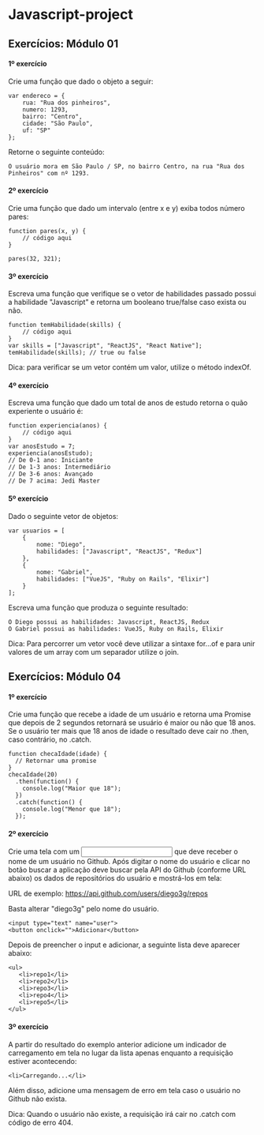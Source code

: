 # Javascript-project

## Exercícios: Módulo 01

#### 1º exercício

Crie uma função que dado o objeto a seguir:

    var endereco = {
        rua: "Rua dos pinheiros",
        numero: 1293,
        bairro: "Centro",
        cidade: "São Paulo",
        uf: "SP"
    };

Retorne o seguinte conteúdo:

    O usuário mora em São Paulo / SP, no bairro Centro, na rua "Rua dos Pinheiros" com nº 1293.

#### 2º exercício

Crie uma função que dado um intervalo (entre x e y) exiba todos número pares:

    function pares(x, y) {
        // código aqui
    }
    
    pares(32, 321);
    
#### 3º exercício

Escreva uma função que verifique se o vetor de habilidades passado possui a habilidade "Javascript" e retorna um booleano true/false caso exista ou não.

    function temHabilidade(skills) {
        // código aqui
    }
    var skills = ["Javascript", "ReactJS", "React Native"];
    temHabilidade(skills); // true ou false

Dica: para verificar se um vetor contém um valor, utilize o método indexOf.

#### 4º exercício

Escreva uma função que dado um total de anos de estudo retorna o quão experiente o usuário é:

    function experiencia(anos) {
        // código aqui
    }
    var anosEstudo = 7;
    experiencia(anosEstudo);
    // De 0-1 ano: Iniciante
    // De 1-3 anos: Intermediário
    // De 3-6 anos: Avançado
    // De 7 acima: Jedi Master
    
#### 5º exercício

Dado o seguinte vetor de objetos:

    var usuarios = [
        {
            nome: "Diego",
            habilidades: ["Javascript", "ReactJS", "Redux"]
        },
        {
            nome: "Gabriel",
            habilidades: ["VueJS", "Ruby on Rails", "Elixir"]
        }
    ];
    
Escreva uma função que produza o seguinte resultado:

    O Diego possui as habilidades: Javascript, ReactJS, Redux
    O Gabriel possui as habilidades: VueJS, Ruby on Rails, Elixir

Dica: Para percorrer um vetor você deve utilizar a sintaxe for...of e para unir valores de um array
com um separador utilize o join.


## Exercícios: Módulo 04

#### 1º exercício

Crie uma função que recebe a idade de um usuário e retorna uma Promise que depois de 2 segundos retornará se usuário é maior ou não que 18 anos. Se o usuário ter mais que 18 anos de idade o resultado deve cair no .then, caso contrário, no .catch.

    function checaIdade(idade) {
      // Retornar uma promise
    }
    checaIdade(20)
      .then(function() {
        console.log("Maior que 18");
      })
      .catch(function() {
        console.log("Menor que 18");
      });
 
#### 2º exercício

Crie uma tela com um <input> que deve receber o nome de um usuário no Github. Após digitar o nome do usuário e clicar no botão buscar a aplicação deve buscar pela API do Github (conforme URL abaixo) os dados de repositórios do usuário e mostrá-los em tela:

URL de exemplo: https://api.github.com/users/diego3g/repos

Basta alterar "diego3g" pelo nome do usuário.

    <input type="text" name="user">
    <button onclick="">Adicionar</button>
    
Depois de preencher o input e adicionar, a seguinte lista deve aparecer abaixo:

    <ul>
       <li>repo1</li>
       <li>repo2</li>
       <li>repo3</li>
       <li>repo4</li>
       <li>repo5</li>
    </ul>

#### 3º exercício
A partir do resultado do exemplo anterior adicione um indicador de carregamento em tela no lugar da lista apenas enquanto a requisição estiver acontecendo:

    <li>Carregando...</li>

Além disso, adicione uma mensagem de erro em tela caso o usuário no Github não exista.

Dica: Quando o usuário não existe, a requisição irá cair no .catch com código de erro 404.
